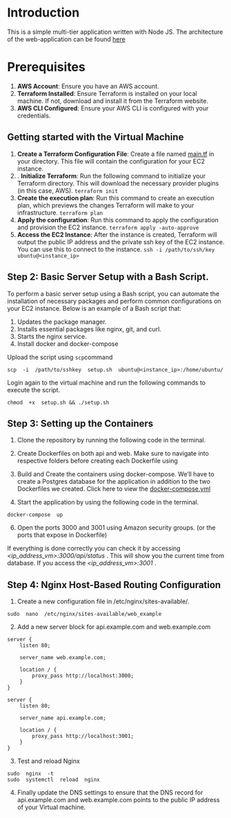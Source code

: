 

# Introduction

This is a simple multi-tier application written with Node JS. The architecture of the web-application can be found [here](https://github.com/tilshansanoj/wa-technical-assessment/blob/main/architecture/Architecture.png)


# Prerequisites 

1.  **AWS Account**: Ensure you have an AWS account.
2.  **Terraform Installed**: Ensure Terraform is installed on your local machine. If not, download and install it from the Terraform website.
3.  **AWS CLI Configured**: Ensure your AWS CLI is configured with your credentials.

## Getting started with the Virtual Machine

 1. **Create a Terraform Configuration File**: Create a file named [main.tf](https://github.com/tilshansanoj/wa-technical-assessment/blob/main/provisioning/main.tf) in your directory. This file will contain the configuration for your EC2 instance.
 2. . **Initialize Terraform**: Run the following command to initialize your Terraform directory. This will download the necessary provider plugins (in this case, AWS).
 `terraform init`
 3. **Create the execution plan**: Run this command to create an execution plan, which previews the changes Terraform will make to your infrastructure.
 `terraform plan`
 4. **Apply the configuration**: Run this command to apply the configuration and provision the EC2 instance.
 `terraform apply -auto-approve`
 5. **Access the EC2 Instance**: After the instance is created, Terraform will output the public IP address and the private ssh key of the EC2 instance. You can use this to connect to the instance.
 `ssh -i /path/to/ssh/key ubuntu@<instance_ip>`
## Step 2: Basic Server Setup with a Bash Script.

To perform a basic server setup using a Bash script, you can automate the installation of necessary packages and perform common configurations on your EC2 instance. Below is an example of a Bash script that:

1.  Updates the package manager.
2.  Installs essential packages like nginx, git, and curl.
3.  Starts the nginx service.
4. Install docker and docker-compose

Upload the script using `scp`command

`scp  -i  /path/to/sshkey  setup.sh  ubuntu@<instance_ip>:/home/ubuntu/`

Login again to the virtual machine and run the following commands to execute the script.

`chmod  +x  setup.sh &&
./setup.sh`
## Step 3: Setting up the Containers
1. Clone the repository by running the following code in the terminal.
2. Create Dockerfiles on both api and web. Make sure to navigate into respective folders before creating each Dockerfile using
3. Build and Create the containers using docker-compose. We’ll have to create a Postgres database for the application in addition to the two Dockerfiles we created. Click here to view the [docker-compose.yml](https://github.com/tilshansanoj/wa-technical-assessment/blob/main/docker-compose.yml)

5. Start the application by using the following code in the terminal.

`docker-compose  up`

6. Open the ports 3000 and 3001 using Amazon security groups. (or the ports that expose in Dockerfile) 




If everything is done correctly you can check it by accessing *<ip_address_vm>:3000/api/status* . This will show you the current time from database. If you access the *<ip_address_vm>:3001* .

## Step 4: Nginx Host-Based Routing Configuration



1. Create a new configuration file  in /etc/nginx/sites-available/.

`sudo  nano  /etc/nginx/sites-available/web_example`

2. Add a new server block for api.example.com and web.example.com

```
server {
    listen 80;

    server_name web.example.com;

    location / {
        proxy_pass http://localhost:3000;
    }
}

server {
    listen 80;

    server_name api.example.com;

    location / {
        proxy_pass http://localhost:3001;
    }
}
``` 


3. Test and reload Nginx
```
sudo  nginx  -t
sudo  systemctl  reload  nginx
```

4. Finally update the DNS settings to ensure that the DNS record for api.example.com and web.example.com points to the public IP address of your Virtual machine.
